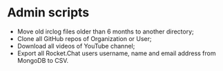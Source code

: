 
# Admin scripts

* Move old irclog files older than 6 months to another directory;
* Clone all GitHub repos of Organization or User;
* Download all videos of YouTube channel;
* Export all Rocket.Chat users username, name and email address
  from MongoDB to CSV.
